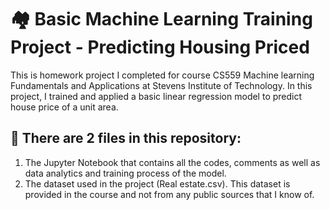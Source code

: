 # 🏘️ Basic Machine Learning Training Project - Predicting Housing Priced
This is homework project I completed for course CS559 Machine learning Fundamentals and Applications at Stevens Institute of Technology. In this project, I trained and applied a basic linear regression model to predict house price of a unit area.
## 📄 There are 2 files in this repository:
1. The Jupyter Notebook that contains all the codes, comments as well as data analytics and training process of the model.
2. The dataset used in the project (Real estate.csv). This dataset is provided in the course and not from any public sources that I know of.  
